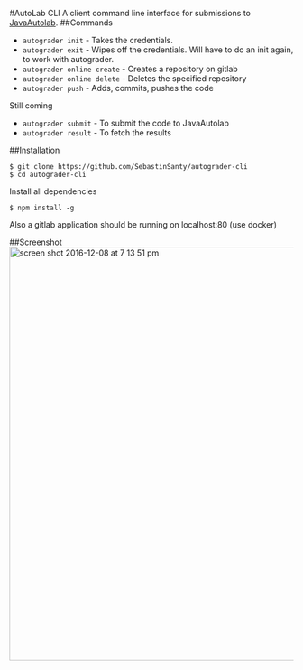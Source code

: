 #AutoLab CLI
A client command line interface for submissions to [JavaAutolab](https://github.com/prasadtalasila/JavaAutolab).
##Commands
* `autograder init` - Takes the credentials.
* `autograder exit` - Wipes off the credentials. Will have to do an init again, to work with autograder.
* `autograder online create` - Creates a repository on gitlab
* `autograder online delete` - Deletes the specified repository
* `autograder push` - Adds, commits, pushes the code

Still coming

* `autograder submit` -  To submit the code to JavaAutolab
* `autograder result` - To fetch the results

##Installation
```
$ git clone https://github.com/SebastinSanty/autograder-cli
$ cd autograder-cli
```

Install all dependencies
 ```
$ npm install -g
 ```
Also a gitlab application should be running on localhost:80 (use docker)

##Screenshot
<img width="733" alt="screen shot 2016-12-08 at 7 13 51 pm" src="https://cloud.githubusercontent.com/assets/13795788/21012233/06f8b4da-bd7b-11e6-93b1-7ad78357803c.png">
